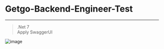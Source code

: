 # Getgo-Backend-Engineer-Test
----------------------------------
>.Net 7 <br/>
> Apply SwaggerUI <br/>

![image](https://user-images.githubusercontent.com/121627145/209978446-f7ba48c9-813d-4762-915a-755282068c94.png)

